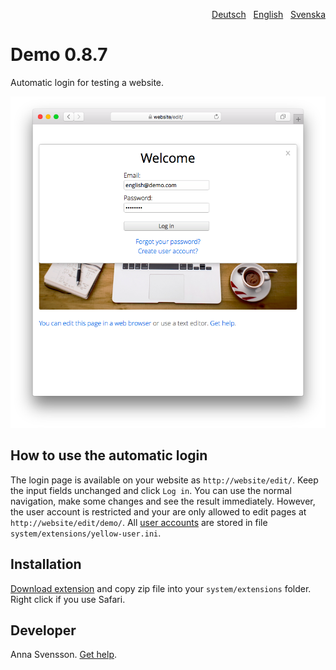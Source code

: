 <p align="right"><a href="README-de.md">Deutsch</a> &nbsp; <a href="README.md">English</a> &nbsp; <a href="README-sv.md">Svenska</a></p>

# Demo 0.8.7

Automatic login for testing a website.

<p align="center"><img src="demo-screenshot.png?raw=true" alt="Screenshot"></p>

## How to use the automatic login

The login page is available on your website as `http://website/edit/`. Keep the input fields unchanged and click `Log in`. You can use the normal navigation, make some changes and see the result immediately. However, the user account is restricted and your are only allowed to edit pages at `http://website/edit/demo/`. All [user accounts](https://github.com/annaesvensson/yellow-edit) are stored in file `system/extensions/yellow-user.ini`.

## Installation

[Download extension](https://github.com/annaesvensson/yellow-demo/archive/main.zip) and copy zip file into your `system/extensions` folder. Right click if you use Safari.

## Developer

Anna Svensson. [Get help](https://datenstrom.se/yellow/help/).
